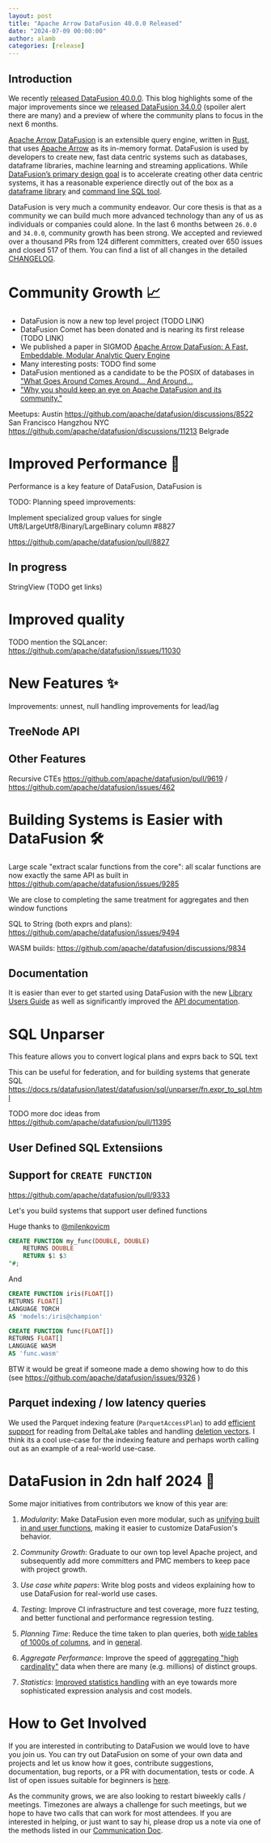 ```yaml
---
layout: post
title: "Apache Arrow DataFusion 40.0.0 Released"
date: "2024-07-09 00:00:00"
author: alamb
categories: [release]
---
```


<!--
{% comment %}
Licensed to the Apache Software Foundation (ASF) under one or more
contributor license agreements.  See the NOTICE file distributed with
this work for additional information regarding copyright ownership.
The ASF licenses this file to you under the Apache License, Version 2.0
(the "License"); you may not use this file except in compliance with
the License.  You may obtain a copy of the License at

http://www.apache.org/licenses/LICENSE-2.0

Unless required by applicable law or agreed to in writing, software
distributed under the License is distributed on an "AS IS" BASIS,
WITHOUT WARRANTIES OR CONDITIONS OF ANY KIND, either express or implied.
See the License for the specific language governing permissions and
limitations under the License.
{% endcomment %}
-->

<!-- see https://github.com/apache/datafusion/issues/9602 for details -->

## Introduction

We recently [released DataFusion 40.0.0]. This blog highlights some of the major
improvements since we [released DataFusion 34.0.0] (spoiler alert there are many)
and a preview of where the community plans to focus in the next 6 months.

[released DataFusion 34.0.0]: https://datafusion.apache.org/blog/2024/01/19/datafusion-34.0.0/
[released DataFusion 40.0.0]: https://crates.io/crates/datafusion/40.0.0

<!-- todo update this intro --> 
[Apache Arrow DataFusion] is an extensible query engine, written in [Rust], that
uses [Apache Arrow] as its in-memory format. DataFusion is used by developers to
create new, fast data centric systems such as databases, dataframe libraries,
machine learning and streaming applications. While [DataFusion’s primary design
goal] is to accelerate creating other data centric systems, it has a
reasonable experience directly out of the box as a [dataframe library] and
[command line SQL tool].

[DataFusion’s primary design goal]: https://arrow.apache.org/datafusion/user-guide/introduction.html#project-goals
[dataframe library]: https://arrow.apache.org/datafusion-python/
[command line SQL tool]: https://arrow.apache.org/datafusion/user-guide/cli.html


[apache arrow datafusion]: https://arrow.apache.org/datafusion/
[apache arrow]: https://arrow.apache.org
[rust]: https://www.rust-lang.org/


DataFusion is very much a community endeavor. Our core thesis is that as a
community we can build much more advanced technology than any of us as
individuals or companies could alone. In the last 6 months between `26.0.0` and
`34.0.0`, community growth has been strong. We accepted and reviewed over a
thousand PRs from 124 different committers, created over 650 issues and closed 517
of them.
You can find a list of all changes in the detailed [CHANGELOG].

<!--
$ git log --pretty=oneline 26.0.0..34.0.0 . | wc -l
     1009

$ git shortlog -sn 26.0.0..34.0.0 . | wc -l
      124

https://crates.io/crates/datafusion/26.0.0
DataFusion 26 released June 7, 2023

https://crates.io/crates/datafusion/34.0.0
DataFusion 34 released Dec 17, 2023

Issues created in this time: 214 open, 437 closed
https://github.com/apache/arrow-datafusion/issues?q=is%3Aissue+created%3A2023-06-23..2023-12-17

Issues closes: 517
https://github.com/apache/arrow-datafusion/issues?q=is%3Aissue+closed%3A2023-06-23..2023-12-17+

PRs merged in this time 908
https://github.com/apache/arrow-datafusion/pulls?q=is%3Apr+merged%3A2023-06-23..2023-12-17
-->



# Community Growth  📈

* DataFusion is now a new top level project (TODO LINK)
* DataFusion Comet has been donated and is nearing its first release (TODO LINK)
* We published a paper in SIGMOD [Apache Arrow DataFusion: A Fast, Embeddable, Modular Analytic Query Engine](https://dl.acm.org/doi/10.1145/3626246.3653368)
* Many interesting posts: TODO find some
* DataFusion mentioned as a candidate to be the POSIX of databases in ["What Goes Around Comes Around... And Around...](https://db.cs.cmu.edu/papers/2024/whatgoesaround-sigmodrec2024.pdf)
* ["Why you should keep an eye on Apache DataFusion and its community."](https://www.cpard.xyz/posts/datafusion/)


Meetups:
Austin https://github.com/apache/datafusion/discussions/8522
San Francisco
Hangzhou
NYC https://github.com/apache/datafusion/discussions/11213
Belgrade

[CHANGELOG]: https://github.com/apache/datafusion/blob/main/datafusion/CHANGELOG.md

# Improved Performance 🚀 

Performance is a key feature of DataFusion, DataFusion is 

TODO: Planning speed improvements: 

Implement specialized group values for single Uft8/LargeUtf8/Binary/LargeBinary column #8827


https://github.com/apache/datafusion/pull/8827

## In progress
StringView (TODO get links)



# Improved quality

TODO mention the SQLancer: https://github.com/apache/datafusion/issues/11030




# New Features ✨

Improvements: unnest, null handling improvements for lead/lag

## 

## TreeNode API


## Other Features

Recursive CTEs https://github.com/apache/datafusion/pull/9619 / https://github.com/apache/datafusion/issues/462

# Building Systems is Easier with DataFusion 🛠️

Large scale "extract scalar functions from the core": all scalar functions are now exactly the same API as built in https://github.com/apache/datafusion/issues/9285

We are close to completing the same treatment for aggregates and then window functions

SQL to String (both exprs and plans): https://github.com/apache/datafusion/issues/9494

WASM builds: https://github.com/apache/datafusion/discussions/9834

## Documentation
It is easier than ever to get started using DataFusion with the
new [Library Users Guide] as well as significantly improved the [API documentation]. 

[Library Users Guide]: https://datafusion.apache.org/library-user-guide/index.html
[API documentation]: https://docs.rs/datafusion/latest/datafusion/index.html

# SQL Unparser 

This feature allows you to convert logical plans and exprs back to SQL text

This can be useful for federation, and for building systems that generate SQL
https://docs.rs/datafusion/latest/datafusion/sql/unparser/fn.expr_to_sql.html

TODO more doc ideas from https://github.com/apache/datafusion/pull/11395

## User Defined SQL Extensiions

## Support for `CREATE FUNCTION`
https://github.com/apache/datafusion/pull/9333

Let's you build systems that support user defined functions

Huge thanks to [@milenkovicm](https://github.com/milenkovicm)

```sql
CREATE FUNCTION my_func(DOUBLE, DOUBLE)
    RETURNS DOUBLE
    RETURN $1 $3
"#;
```

And

```sql
CREATE FUNCTION iris(FLOAT[])
RETURNS FLOAT[]
LANGUAGE TORCH
AS 'models:/iris@champion'
```

```sql
CREATE FUNCTION func(FLOAT[])
RETURNS FLOAT[]
LANGUAGE WASM
AS 'func.wasm'
```

BTW it would be great if someone made a demo showing how to do this (see https://github.com/apache/datafusion/issues/9326 )


## Parquet indexing / low latency queries

We used the Parquet indexing feature (`ParquetAccessPlan`) to add [efficient support] for reading from DeltaLake tables and handling [deletion vectors]. I think its a cool use-case for the indexing feature and perhaps worth calling out as an example of a real-world use-case.

[efficient support]: https://github.com/spiceai/spiceai/pull/1891
[deletion vectors]: https://docs.delta.io/latest/delta-deletion-vectors.html



# DataFusion in 2dn half 2024 🥳

Some major initiatives from contributors we know of this year are:

1. *Modularity*: Make DataFusion even more modular, such as [unifying
   built in and user functions], making it easier to customize 
   DataFusion's behavior.

2. *Community Growth*: Graduate to our own top level Apache project, and
   subsequently add more committers and PMC members to keep pace with project
   growth.

5. *Use case white papers*: Write blog posts and videos explaining
   how to use DataFusion for real-world use cases.

3. *Testing*: Improve CI infrastructure and test coverage, more fuzz
   testing, and better functional and performance regression testing.

3. *Planning Time*: Reduce the time taken to plan queries, both [wide
   tables of 1000s of columns], and in [general].

4. *Aggregate Performance*: Improve the speed of [aggregating "high cardinality"] data
   when there are many (e.g. millions) of distinct groups.

5. *Statistics*: [Improved statistics handling] with an eye towards more
   sophisticated expression analysis and cost models.

[aggregating "high cardinality"]: https://github.com/apache/arrow-datafusion/issues/7000
[wide tables of 1000s of columns]: https://github.com/apache/arrow-datafusion/issues/7698
[general]: https://github.com/apache/arrow-datafusion/issues/5637
[unifying built in and user functions]: https://github.com/apache/arrow-datafusion/issues/8045
[Improved statistics handling]: https://github.com/apache/arrow-datafusion/issues/8227

# How to Get Involved

If you are interested in contributing to DataFusion we would love to have you
join us. You can try out DataFusion on some of your own data and projects and
let us know how it goes, contribute suggestions, documentation, bug reports, or
a PR with documentation, tests or code. A list of open issues
suitable for beginners is [here].

As the community grows, we are also looking to restart biweekly calls /
meetings. Timezones are always a challenge for such meetings, but we hope to
have two calls that can work for most attendees. If you are interested
in helping, or just want to say hi, please drop us a note via one of 
the methods listed in our [Communication Doc].

[here]: https://github.com/apache/arrow-datafusion/issues?q=is%3Aissue+is%3Aopen+label%3A%22good+first+issue%22
[communication doc]: https://arrow.apache.org/datafusion/contributor-guide/communication.html
